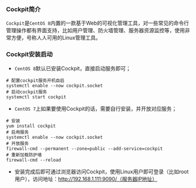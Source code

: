 ### Cockpit简介



`Cockpit`是`CentOS 8`内置的一款基于Web的可视化管理工具，对一些常见的命令行管理操作都有界面支持，比如用户管理、防火墙管理、服务器资源监控等，使用非常方便，号称人人可用的Linux管理工具。



### Cockpit安装启动



- `CentOS 8`默认已安装Cockpit，直接启动服务即可；

```
# 配置cockpit服务开机自启
systemctl enable --now cockpit.socket
# 启动cockpit服务
systemctl start cockpit
```

- `CentOS 7`上如果要使用Cockpit的话，需要自行安装，并开放对应服务；

```
# 安装
yum install cockpit
# 启用服务
systemctl enable --now cockpit.socket
# 开放服务
firewall-cmd --permanent --zone=public --add-service=cockpit
# 重新加载防护墙
firewall-cmd --reload
```

- 安装完成后即可通过浏览器访问Cockpit，使用Linux用户即可登录（比如root用户），访问地址：http://192.168.1.111:9090/（服务器IP地址）